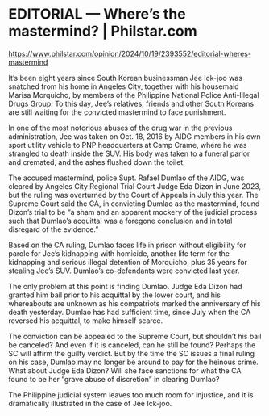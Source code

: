 # EDITORIAL — Where’s the mastermind? | Philstar.com

https://www.philstar.com/opinion/2024/10/19/2393552/editorial-wheres-mastermind



It’s been eight years since South Korean businessman Jee Ick-joo was snatched from his home in Angeles City, together with his housemaid Marisa Morquicho, by members of the Philippine National Police Anti-Illegal Drugs Group. To this day, Jee’s relatives, friends and other South Koreans are still waiting for the convicted mastermind to face punishment.

In one of the most notorious abuses of the drug war in the previous administration, Jee was taken on Oct. 18, 2016 by AIDG members in his own sport utility vehicle to PNP headquarters at Camp Crame, where he was strangled to death inside the SUV. His body was taken to a funeral parlor and cremated, and the ashes flushed down the toilet.

The accused mastermind, police Supt. Rafael Dumlao of the AIDG, was cleared by Angeles City Regional Trial Court Judge Eda Dizon in June 2023, but the ruling was overturned by the Court of Appeals in July this year. The Supreme Court said the CA, in convicting Dumlao as the mastermind, found Dizon’s trial to be “a sham and an apparent mockery of the judicial process such that Dumlao’s acquittal was a foregone conclusion and in total disregard of the evidence.”

Based on the CA ruling, Dumlao faces life in prison without eligibility for parole for Jee’s kidnapping with homicide, another life term for the kidnapping and serious illegal detention of Morquicho, plus 35 years for stealing Jee’s SUV. Dumlao’s co-defendants were convicted last year.

The only problem at this point is finding Dumlao. Judge Eda Dizon had granted him bail prior to his acquittal by the lower court, and his whereabouts are unknown as his compatriots marked the anniversary of his death yesterday. Dumlao has had sufficient time, since July when the CA reversed his acquittal, to make himself scarce.

The conviction can be appealed to the Supreme Court, but shouldn’t his bail be canceled? And even if it is canceled, can he still be found? Perhaps the SC will affirm the guilty verdict. But by the time the SC issues a final ruling on his case, Dumlao may no longer be around to pay for the heinous crime. What about Judge Eda Dizon? Will she face sanctions for what the CA found to be her “grave abuse of discretion” in clearing Dumlao?

The Philippine judicial system leaves too much room for injustice, and it is dramatically illustrated in the case of Jee Ick-joo.